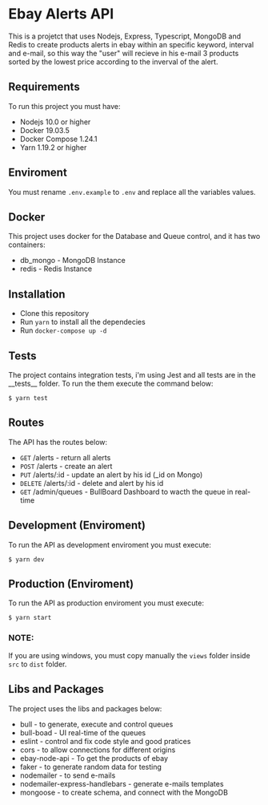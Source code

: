 # Ebay Alerts API

This is a projetct that uses Nodejs, Express, Typescript, MongoDB and Redis to create products alerts in ebay within an specific keyword, interval and e-mail, so this way the "user" will recieve in his e-mail 3 products sorted by the lowest price according to the inverval of the alert.

## Requirements

To run this project you must have:

- Nodejs 10.0 or higher
- Docker 19.03.5
- Docker Compose 1.24.1
- Yarn 1.19.2 or higher

## Enviroment

You must rename `.env.example` to `.env` and replace all the variables values.

## Docker

This project uses docker for the Database and Queue control, and it has two containers:

- db_mongo - MongoDB Instance
- redis - Redis Instance

## Installation

- Clone this repository
- Run `yarn` to install all the dependecies
- Run `docker-compose up -d`

## Tests

The project contains integration tests, i'm using Jest and all tests are in the \_\_tests\_\_ folder. To run the them execute the command below:

```
$ yarn test
```

## Routes

The API has the routes below:

- `GET` /alerts - return all alerts
- `POST` /alerts - create an alert
- `PUT` /alerts/:id - update an alert by his id (\_id on Mongo)
- `DELETE` /alerts/:id - delete and alert by his id
- `GET` /admin/queues - BullBoard Dashboard to wacth the queue in real-time

## Development (Enviroment)

To run the API as development enviroment you must execute:

```
$ yarn dev
```

## Production (Enviroment)

To run the API as production enviroment you must execute:

```
$ yarn start
```

### NOTE:

If you are using windows, you must copy manually the `views` folder inside `src` to `dist` folder.

## Libs and Packages

The project uses the libs and packages below:

- bull - to generate, execute and control queues
- bull-boad - UI real-time of the queues
- eslint - control and fix code style and good pratices
- cors - to allow connections for different origins
- ebay-node-api - To get the products of ebay
- faker - to generate random data for testing
- nodemailer - to send e-mails
- nodemailer-express-handlebars - generate e-mails templates
- mongoose - to create schema, and connect with the MongoDB
